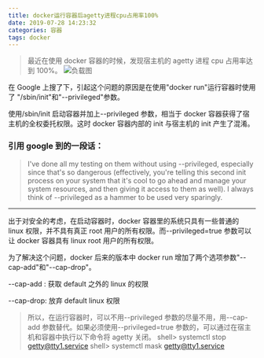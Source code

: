 ```yaml
---
title: docker运行容器后agetty进程cpu占用率100%
date: 2019-07-28 14:23:32
categories: 容器
tags: docker
---
```


> 最近在使用 docker 容器的时候，发现宿主机的 agetty 进程 cpu 占用率达到 100%。
> ![负载图](/img/newimg/006y8mN6gy1g864u6hjoxj31k00ikjwt.jpg)

在 Google 上搜了下，引起这个问题的原因是在使用"docker run"运行容器时使用了 "/sbin/init"和"--privileged"参数。

使用/sbin/init 启动容器并加上--privileged 参数，相当于 docker 容器获得了宿主机的全权委托权限。这时 docker 容器内部的 init 与宿主机的 init 产生了混淆。

### 引用 google 到的一段话：

> I've done all my testing on them without using --privileged, especially since that's so dangerous (effectively, you're telling this second init process on your system that it's cool to go ahead and manage your system resources, and then giving it access to them as well). I always think of --privileged as a hammer to be used very sparingly.

---

出于对安全的考虑，在启动容器时，docker 容器里的系统只具有一些普通的 linux 权限，并不具有真正 root 用户的所有权限。而--privileged=true 参数可以让 docker 容器具有 linux root 用户的所有权限。

为了解决这个问题，docker 后来的版本中 docker run 增加了两个选项参数"--cap-add"和"--cap-drop"。

--cap-add : 获取 default 之外的 linux 的权限

--cap-drop: 放弃 default linux 权限

> 所以，在运行容器时，可以不用--privileged 参数的尽量不用，用--cap-add 参数替代。如果必须使用--privileged=true 参数的，可以通过在宿主机和容器中执行以下命令将 agetty 关闭。
> shell> systemctl stop getty@tty1.service
> shell> systemctl mask getty@tty1.service
